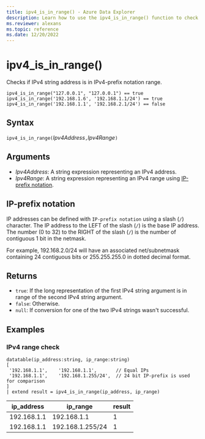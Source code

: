 ```yaml
---
title: ipv4_is_in_range() - Azure Data Explorer
description: Learn how to use the ipv4_is_in_range() function to check if the IPv4 string address is in the IPv4-prefix notation range.
ms.reviewer: alexans
ms.topic: reference
ms.date: 12/20/2022
---
```

# ipv4_is_in_range()

Checks if IPv4 string address is in IPv4-prefix notation range.

```kusto
ipv4_is_in_range("127.0.0.1", "127.0.0.1") == true
ipv4_is_in_range('192.168.1.6', '192.168.1.1/24') == true
ipv4_is_in_range('192.168.1.1', '192.168.2.1/24') == false
```

## Syntax

`ipv4_is_in_range(`*Ipv4Address*`,`*Ipv4Range*`)`

## Arguments

* *Ipv4Address*: A string expression representing an IPv4 address.
* *Ipv4Range*: A string expression representing an IPv4 range using [IP-prefix notation](#ip-prefix-notation).

## IP-prefix notation

IP addresses can be defined with `IP-prefix notation` using a slash (`/`) character. The IP address to the LEFT of the slash (`/`) is the base IP address. The number (0 to 32) to the RIGHT of the slash (`/`) is the number of contiguous 1 bit in the netmask.

For example, 192.168.2.0/24 will have an associated net/subnetmask containing 24 contiguous bits or 255.255.255.0 in dotted decimal format.

## Returns

* `true`: If the long representation of the first IPv4 string argument is in range of the second IPv4 string argument.
* `false`: Otherwise.
* `null`: If conversion for one of the two IPv4 strings wasn't successful.

## Examples

### IPv4 range check

<!-- csl: https://help.kusto.windows.net/Samples -->
```kusto
datatable(ip_address:string, ip_range:string)
[
 '192.168.1.1',    '192.168.1.1',       // Equal IPs
 '192.168.1.1',    '192.168.1.255/24',  // 24 bit IP-prefix is used for comparison
]
| extend result = ipv4_is_in_range(ip_address, ip_range)
```

|ip_address|ip_range|result|
|---|---|---|
|192.168.1.1|192.168.1.1|1|
|192.168.1.1|192.168.1.255/24|1|
